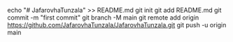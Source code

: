  echo "# JafarovhaTunzala" >> README.md
git init
git add README.md
git commit -m "first commit"
git branch -M main
git remote add origin https://github.com/JafarovhaTunzala/JafarovhaTunzala.git
git push -u origin main
